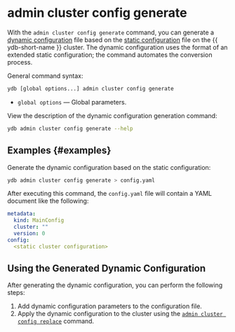 # admin cluster config generate

With the `admin cluster config generate` command, you can generate a [dynamic configuration](../../../../../maintenance/manual/dynamic-config.md) file based on the [static configuration](../../../../../reference/configuration/index.md) file on the {{ ydb-short-name }} cluster.
The dynamic configuration uses the format of an extended static configuration; the command automates the conversion process.

General command syntax:

```bash
ydb [global options...] admin cluster config generate
```

* `global options` — Global parameters.

View the description of the dynamic configuration generation command:

```bash
ydb admin cluster config generate --help
```

## Examples {#examples}

Generate the dynamic configuration based on the static configuration:

```bash
ydb admin cluster config generate > config.yaml
```

After executing this command, the `config.yaml` file will contain a YAML document like the following:

```yaml
metadata:
  kind: MainConfig
  cluster: ""
  version: 0
config:
  <static cluster configuration>
```

## Using the Generated Dynamic Configuration

After generating the dynamic configuration, you can perform the following steps:

1. Add dynamic configuration parameters to the configuration file.
2. Apply the dynamic configuration to the cluster using the [`admin cluster config replace`](replace.md) command.
